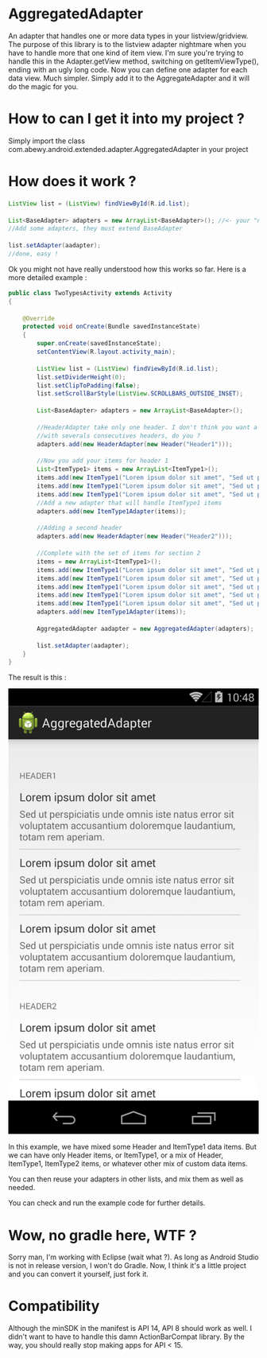 AggregatedAdapter
=================

An adapter that handles one or more data types in your listview/gridview.
The purpose of this library is to the listview adapter nightmare when you have to handle more that one kind of item view.
I'm sure you're trying to handle this in the Adapter.getView method, switching on getItemViewType(), ending with an ugly long code. Now you can define one adapter for each data view. Much simpler. Simply add it to the AggregateAdapter and it will do the magic for you.

How to can I get it into my project ?
=================

Simply import the class com.abewy.android.extended.adapter.AggregatedAdapter in your project


How does it work ?
=================

```java
ListView list = (ListView) findViewById(R.id.list);

List<BaseAdapter> adapters = new ArrayList<BaseAdapter>(); //<- your "normal" adapters
//Add some adapters, they must extend BaseAdapter

list.setAdapter(aadapter);
//done, easy !
```

Ok you might not have really understood how this works so far. Here is a more detailed example :

```java
public class TwoTypesActivity extends Activity
{

	@Override
	protected void onCreate(Bundle savedInstanceState)
	{
		super.onCreate(savedInstanceState);
		setContentView(R.layout.activity_main);
		
		ListView list = (ListView) findViewById(R.id.list);
		list.setDividerHeight(0);
		list.setClipToPadding(false);
		list.setScrollBarStyle(ListView.SCROLLBARS_OUTSIDE_INSET);
		
		List<BaseAdapter> adapters = new ArrayList<BaseAdapter>();
		
		//HeaderAdapter take only one header. I don't think you want a list
		//with severals consecutives headers, do you ? 
		adapters.add(new HeaderAdapter(new Header("Header1")));
		
		//Now you add your items for header 1
		List<ItemType1> items = new ArrayList<ItemType1>();
		items.add(new ItemType1("Lorem ipsum dolor sit amet", "Sed ut perspiciatis unde omnis iste natus error sit voluptatem accusantium doloremque laudantium, totam rem aperiam."));
		items.add(new ItemType1("Lorem ipsum dolor sit amet", "Sed ut perspiciatis unde omnis iste natus error sit voluptatem accusantium doloremque laudantium, totam rem aperiam."));
		items.add(new ItemType1("Lorem ipsum dolor sit amet", "Sed ut perspiciatis unde omnis iste natus error sit voluptatem accusantium doloremque laudantium, totam rem aperiam."));
		//Add a new adapter that will handle ItemType1 items
		adapters.add(new ItemType1Adapter(items));
		
		//Adding a second header
		adapters.add(new HeaderAdapter(new Header("Header2")));
		
		//Complete with the set of items for section 2
		items = new ArrayList<ItemType1>();
		items.add(new ItemType1("Lorem ipsum dolor sit amet", "Sed ut perspiciatis unde omnis iste natus error sit voluptatem accusantium doloremque laudantium, totam rem aperiam."));
		items.add(new ItemType1("Lorem ipsum dolor sit amet", "Sed ut perspiciatis unde omnis iste natus error sit voluptatem accusantium doloremque laudantium, totam rem aperiam."));
		items.add(new ItemType1("Lorem ipsum dolor sit amet", "Sed ut perspiciatis unde omnis iste natus error sit voluptatem accusantium doloremque laudantium, totam rem aperiam."));
		items.add(new ItemType1("Lorem ipsum dolor sit amet", "Sed ut perspiciatis unde omnis iste natus error sit voluptatem accusantium doloremque laudantium, totam rem aperiam."));
		items.add(new ItemType1("Lorem ipsum dolor sit amet", "Sed ut perspiciatis unde omnis iste natus error sit voluptatem accusantium doloremque laudantium, totam rem aperiam."));
		adapters.add(new ItemType1Adapter(items));
		
		AggregatedAdapter aadapter = new AggregatedAdapter(adapters);
		
		list.setAdapter(aadapter);
	}
}
```

The result is this :

![screen 1](/screenshot1.png)

In this example, we have mixed some Header and ItemType1 data items. But we can have only Header items, or ItemType1, or a mix of Header, ItemType1, ItemType2 items, or whatever other mix of custom data items.

You can then reuse your adapters in other lists, and mix them as well as needed.

You can check and run the example code for further details.


Wow, no gradle here, WTF ?
=================

Sorry man, I'm working with Eclipse (wait what ?). As long as Android Studio is not in release version, I won't do Gradle.
Now, I think it's a little project and you can convert it yourself, just fork it.


Compatibility
=================

Although the minSDK in the manifest is API 14, API 8 should work as well. I didn't want to have to handle this damn ActionBarCompat library. By the way, you should really stop making apps for API < 15.


